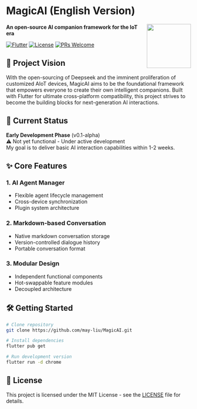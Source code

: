 # MagicAI (English Version)

<img src="assets/logo.png" width="120" align="right">

**An open-source AI companion framework for the IoT era**

[![Flutter](https://img.shields.io/badge/Flutter-3.29-blue?logo=flutter)](https://flutter.dev)
[![License](https://img.shields.io/badge/License-MIT-green)](LICENSE)
[![PRs Welcome](https://img.shields.io/badge/PRs-welcome-brightgreen.svg)](CONTRIBUTING.md)

## 🌟 Project Vision
With the open-sourcing of Deepseek and the imminent proliferation of customized AIoT devices, MagicAI aims to be the foundational framework that empowers everyone to create their own intelligent companions. Built with Flutter for ultimate cross-platform compatibility, this project strives to become the building blocks for next-generation AI interactions.

## 🚀 Current Status
**Early Development Phase** (v0.1-alpha)  
⚠️ Not yet functional - Under active development  
My goal is to deliver basic AI interaction capabilities within 1-2 weeks.

## ✨ Core Features
### 1. AI Agent Manager
- Flexible agent lifecycle management
- Cross-device synchronization
- Plugin system architecture

### 2. Markdown-based Conversation
- Native markdown conversation storage
- Version-controlled dialogue history
- Portable conversation format

### 3. Modular Design
- Independent functional components
- Hot-swappable feature modules
- Decoupled architecture

## 🛠️ Getting Started
```bash
# Clone repository
git clone https://github.com/may-liu/MagicAI.git

# Install dependencies
flutter pub get

# Run development version
flutter run -d chrome
```

## 📄 License
This project is licensed under the MIT License - see the [LICENSE](LICENSE) file for details.
